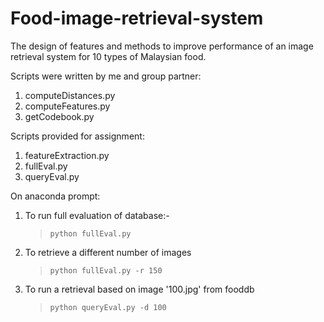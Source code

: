 # Food-image-retrieval-system
The design of features and methods to improve performance of an image retrieval system for 10 types of Malaysian food.

Scripts were written by me and group partner:
1. computeDistances.py
2. computeFeatures.py
3. getCodebook.py

Scripts provided for assignment:
1. featureExtraction.py
2. fullEval.py
3. queryEval.py


On anaconda prompt:
1. To run full evaluation of database:-
	> ```python fullEval.py```
2. To retrieve a different number of images
	> ```python fullEval.py -r 150```
2. To run a retrieval based on image '100.jpg' from fooddb
	> ```python queryEval.py -d 100```
